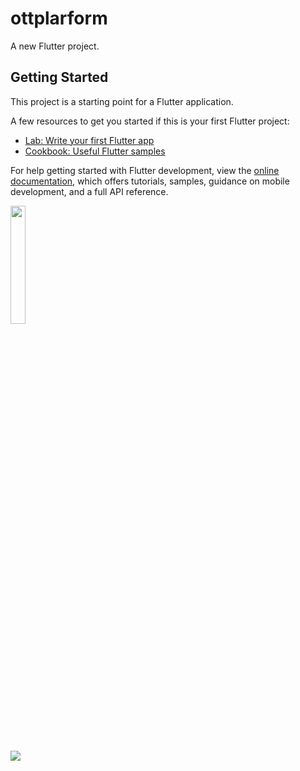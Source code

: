 # ottplarform

A new Flutter project.

## Getting Started

This project is a starting point for a Flutter application.

A few resources to get you started if this is your first Flutter project:

- [Lab: Write your first Flutter app](https://docs.flutter.dev/get-started/codelab)
- [Cookbook: Useful Flutter samples](https://docs.flutter.dev/cookbook)

For help getting started with Flutter development, view the
[online documentation](https://docs.flutter.dev/), which offers tutorials,
samples, guidance on mobile development, and a full API reference.
<p>
<img src="https://user-images.githubusercontent.com/114645045/227228266-b66890b1-330a-4414-ac65-9117ddb685d4.jpeg"width=22%,height=35%>
<p>
<img src="https://user-images.githubusercontent.com/114645045/229416070-70e19c85-f44d-40b0-a2e2-059079d484fe.mp4">
